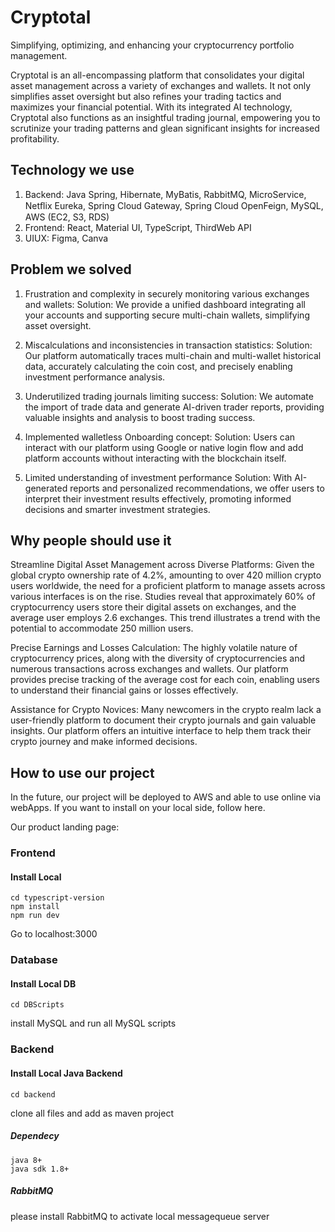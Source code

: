 # Cryptotal
Simplifying, optimizing, and enhancing your cryptocurrency portfolio management.

Cryptotal is an all-encompassing platform that consolidates your digital asset management across a variety of exchanges and wallets. It not only simplifies asset oversight but also refines your trading tactics and maximizes your financial potential. With its integrated AI technology, Cryptotal also functions as an insightful trading journal, empowering you to scrutinize your trading patterns and glean significant insights for increased profitability.

## Technology we use

1. Backend: Java Spring, Hibernate, MyBatis, RabbitMQ, MicroService, Netﬂix Eureka, Spring Cloud Gateway, Spring Cloud OpenFeign, MySQL, AWS (EC2, S3, RDS)
2. Frontend: React, Material UI, TypeScript, ThirdWeb API
3. UIUX: Figma, Canva
## Problem we solved

1. Frustration and complexity in securely monitoring various exchanges and wallets:
   Solution: We provide a unified dashboard integrating all your accounts and supporting secure multi-chain wallets, simplifying asset oversight.
3. Miscalculations and inconsistencies in transaction statistics:
   Solution: Our platform automatically traces multi-chain and multi-wallet historical data, accurately calculating the coin cost, and precisely enabling investment performance analysis.
4. Underutilized trading journals limiting success:
   Solution: We automate the import of trade data and generate AI-driven trader reports, providing valuable insights and analysis to boost trading success.
5. Implemented walletless Onboarding concept: 
    Solution: Users can interact with our platform using Google or native login flow and add platform accounts without interacting with the blockchain itself.
    
6. Limited understanding of investment performance
    Solution: With AI-generated reports and personalized recommendations, we offer users to interpret their investment results effectively, promoting informed decisions and smarter investment strategies.

## Why people should use it
Streamline Digital Asset Management across Diverse Platforms: Given the global crypto ownership rate of 4.2%, amounting to over 420 million crypto users worldwide, the need for a proficient platform to manage assets across various interfaces is on the rise. Studies reveal that approximately 60% of cryptocurrency users store their digital assets on exchanges, and the average user employs 2.6 exchanges. This trend illustrates a trend with the potential to accommodate 250 million users.

Precise Earnings and Losses Calculation: The highly volatile nature of cryptocurrency prices, along with the diversity of cryptocurrencies and numerous transactions across exchanges and wallets. Our platform provides precise tracking of the average cost for each coin, enabling users to understand their financial gains or losses effectively.

Assistance for Crypto Novices: Many newcomers in the crypto realm lack a user-friendly platform to document their crypto journals and gain valuable insights. Our platform offers an intuitive interface to help them track their crypto journey and make informed decisions.

## How to use our project
In the future, our project will be deployed to AWS and able to use online via webApps. 
If you want to install on your local side, follow here.

Our product landing page: 

### Frontend

#### Install Local
```
cd typescript-version
npm install
npm run dev
```
Go to localhost:3000
### Database
#### Install Local DB
```
cd DBScripts
```
install MySQL and run all MySQL scripts
### Backend
#### Install Local Java Backend
```
cd backend
```
clone all files and add as maven project
##### Dependecy
```
java 8+
java sdk 1.8+
```
##### RabbitMQ
please install RabbitMQ to activate local messagequeue server
